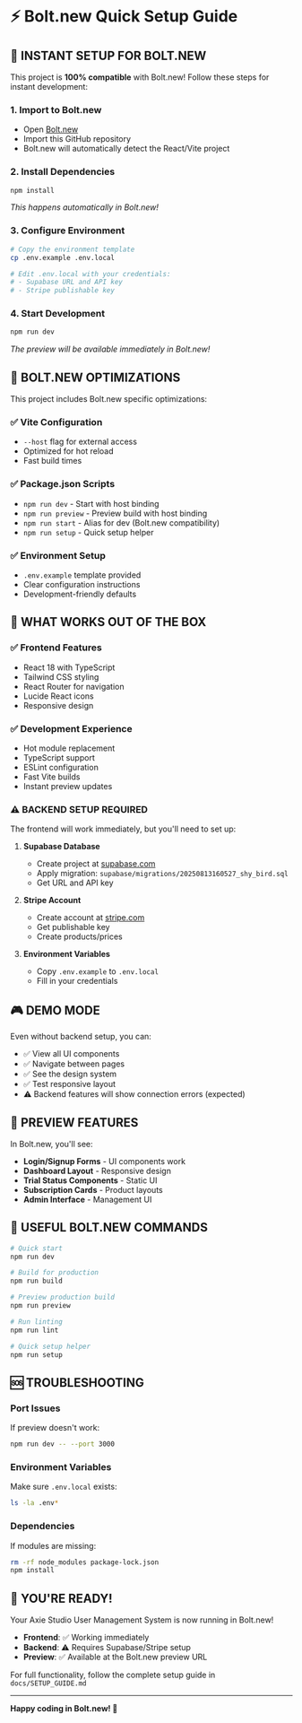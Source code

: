 # ⚡ Bolt.new Quick Setup Guide

## 🚀 **INSTANT SETUP FOR BOLT.NEW**

This project is **100% compatible** with Bolt.new! Follow these steps for instant development:

### 1. **Import to Bolt.new**
- Open [Bolt.new](https://bolt.new)
- Import this GitHub repository
- Bolt.new will automatically detect the React/Vite project

### 2. **Install Dependencies**
```bash
npm install
```
*This happens automatically in Bolt.new!*

### 3. **Configure Environment**
```bash
# Copy the environment template
cp .env.example .env.local

# Edit .env.local with your credentials:
# - Supabase URL and API key
# - Stripe publishable key
```

### 4. **Start Development**
```bash
npm run dev
```
*The preview will be available immediately in Bolt.new!*

## 🔧 **BOLT.NEW OPTIMIZATIONS**

This project includes Bolt.new specific optimizations:

### ✅ **Vite Configuration**
- `--host` flag for external access
- Optimized for hot reload
- Fast build times

### ✅ **Package.json Scripts**
- `npm run dev` - Start with host binding
- `npm run preview` - Preview build with host binding  
- `npm run start` - Alias for dev (Bolt.new compatibility)
- `npm run setup` - Quick setup helper

### ✅ **Environment Setup**
- `.env.example` template provided
- Clear configuration instructions
- Development-friendly defaults

## 🎯 **WHAT WORKS OUT OF THE BOX**

### ✅ **Frontend Features**
- React 18 with TypeScript
- Tailwind CSS styling
- React Router for navigation
- Lucide React icons
- Responsive design

### ✅ **Development Experience**
- Hot module replacement
- TypeScript support
- ESLint configuration
- Fast Vite builds
- Instant preview updates

### ⚠️ **BACKEND SETUP REQUIRED**

The frontend will work immediately, but you'll need to set up:

1. **Supabase Database**
   - Create project at [supabase.com](https://supabase.com)
   - Apply migration: `supabase/migrations/20250813160527_shy_bird.sql`
   - Get URL and API key

2. **Stripe Account**
   - Create account at [stripe.com](https://stripe.com)
   - Get publishable key
   - Create products/prices

3. **Environment Variables**
   - Copy `.env.example` to `.env.local`
   - Fill in your credentials

## 🎮 **DEMO MODE**

Even without backend setup, you can:
- ✅ View all UI components
- ✅ Navigate between pages
- ✅ See the design system
- ✅ Test responsive layout
- ⚠️ Backend features will show connection errors (expected)

## 📱 **PREVIEW FEATURES**

In Bolt.new, you'll see:
- **Login/Signup Forms** - UI components work
- **Dashboard Layout** - Responsive design
- **Trial Status Components** - Static UI
- **Subscription Cards** - Product layouts
- **Admin Interface** - Management UI

## 🔗 **USEFUL BOLT.NEW COMMANDS**

```bash
# Quick start
npm run dev

# Build for production
npm run build

# Preview production build
npm run preview

# Run linting
npm run lint

# Quick setup helper
npm run setup
```

## 🆘 **TROUBLESHOOTING**

### **Port Issues**
If preview doesn't work:
```bash
npm run dev -- --port 3000
```

### **Environment Variables**
Make sure `.env.local` exists:
```bash
ls -la .env*
```

### **Dependencies**
If modules are missing:
```bash
rm -rf node_modules package-lock.json
npm install
```

## 🎉 **YOU'RE READY!**

Your Axie Studio User Management System is now running in Bolt.new!

- **Frontend**: ✅ Working immediately
- **Backend**: ⚠️ Requires Supabase/Stripe setup
- **Preview**: ✅ Available at the Bolt.new preview URL

For full functionality, follow the complete setup guide in `docs/SETUP_GUIDE.md`

---

**Happy coding in Bolt.new! 🚀**
